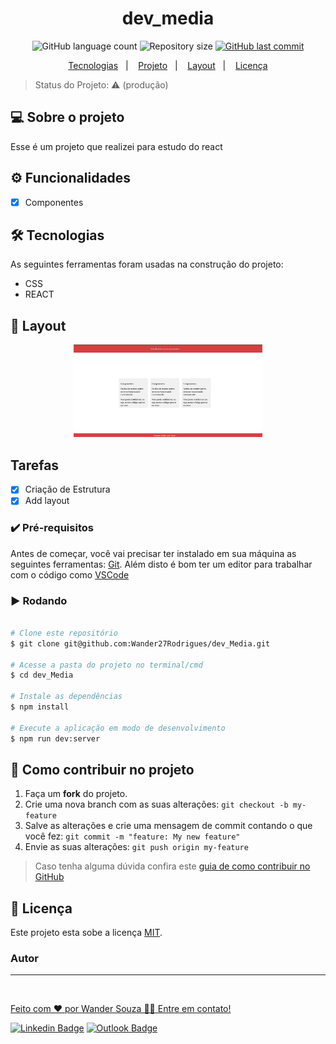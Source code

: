 <h1 align="center">
  dev_media
</h1>

<p align="center">
  <img alt="GitHub language count" src="https://img.shields.io/github/languages/count/wander27rodrigues/dev_Media?style=flat-square">

  <img alt="Repository size" src="https://img.shields.io/github/repo-size/wander27rodrigues/dev_Media?style=flat-square">

  <a href="https://github.com/wander27rodrigues/menu_mobile/commits/main">
    <img alt="GitHub last commit" src="https://img.shields.io/github/last-commit/wander27rodrigues/dev_Media?style=flat-square">
  </a>
  
  
<p align="center">
  <a href="#-Tecnologias">Tecnologias</a>&nbsp;&nbsp;&nbsp;|&nbsp;&nbsp;&nbsp;
  <a href="#-projeto">Projeto</a>&nbsp;&nbsp;&nbsp;|&nbsp;&nbsp;&nbsp;
  <a href="#-layout">Layout</a>&nbsp;&nbsp;&nbsp;|&nbsp;&nbsp;&nbsp;
  <a href="#-Licença">Licença</a>
</p>

</p>


> Status do Projeto: ⚠️  (produção)



## 💻 Sobre o projeto
Esse é um projeto que realizei para estudo do react
## ⚙️ Funcionalidades

- [x] Componentes

## 🛠 Tecnologias

As seguintes ferramentas foram usadas na construção do projeto:

-   CSS
-   REACT

## 🔖 Layout
<p align="center">
  <img alt="tela" src="./public/tela.jpg" width="60%">
</p>

## Tarefas 

-   [X] Criação de Estrutura
-   [X] Add  layout

### ✔️ Pré-requisitos

Antes de começar, você vai precisar ter instalado em sua máquina as seguintes ferramentas:
[Git](https://git-scm.com). 
Além disto é bom ter um editor para trabalhar com o código como [VSCode](https://code.visualstudio.com/)

### :arrow_forward: Rodando 

```bash

# Clone este repositório
$ git clone git@github.com:Wander27Rodrigues/dev_Media.git

# Acesse a pasta do projeto no terminal/cmd
$ cd dev_Media

# Instale as dependências
$ npm install

# Execute a aplicação em modo de desenvolvimento
$ npm run dev:server

```
## 💪 Como contribuir no projeto

1. Faça um **fork** do projeto.
2. Crie uma nova branch com as suas alterações: `git checkout -b my-feature`
3. Salve as alterações e crie uma mensagem de commit contando o que você fez: `git commit -m "feature: My new feature"`
4. Envie as suas alterações: `git push origin my-feature`
> Caso tenha alguma dúvida confira este [guia de como contribuir no GitHub](./CONTRIBUTING.md)

## 📝 Licença

Este projeto esta sobe a licença [MIT](./LICENSE).

### Autor
---

<a href="https://wander27rodrigues.github.io/#home">
 <img style="border-radius: 50%;" src="https://avatars.githubusercontent.com/u/48796830?v=4" width="10%;" alt=""/>
 <br />

Feito com ❤️ por Wander Souza 👋🏽 Entre em contato!

[![Linkedin Badge](https://img.shields.io/badge/-Wander-blue?style=flat-square&logo=Linkedin&logoColor=white&link=https://www.linkedin.com/in/wander-souza/)](https://www.linkedin.com/in/wander-souza/) 
[![Outlook Badge](https://img.shields.io/badge/-wanderrodrigues_@outlook.com-blue?style=flat-square&logo=Outlook&logoColor=white&link=mailto:wanderrodrigues_@outlook.com)](mailto:wanderrodrigues_@outlook.com)

